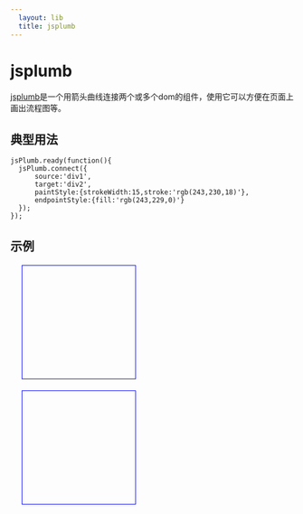 ```yaml
---
  layout: lib
  title: jsplumb
---
```

<style>
    #div1,#div2{
        width: 200px;
        height: 200px;
        margin: 20px;
        border: 1px solid blue;
    }
</style>

# jsplumb

[jsplumb](https://jsplumbtoolkit.com/community/doc/home.html)是一个用箭头曲线连接两个或多个dom的组件，使用它可以方便在页面上画出流程图等。

## 典型用法

<pre><code data-language="javascript">jsPlumb.ready(function(){
  jsPlumb.connect({
      source:'div1',
      target:'div2',
      paintStyle:{strokeWidth:15,stroke:'rgb(243,230,18)'},
      endpointStyle:{fill:'rgb(243,229,0)'}
  });
});
</code></pre>

## 示例

<div id="div1"></div>
<div id="div2"></div>
<script src="jsPlumb-2.2.3.js"></script>
<script>
    jsPlumb.ready(function(){
        jsPlumb.connect({
            source:'div1',
            target:'div2',
            paintStyle:{strokeWidth:15,stroke:'rgb(243,230,18)'},
            endpointStyle:{fill:'rgb(243,229,0)'}
        });
    });
</script>